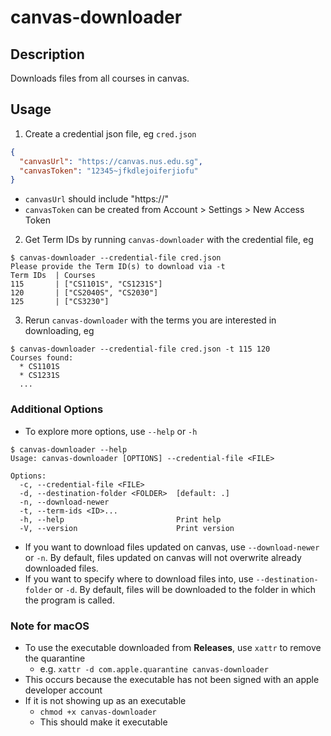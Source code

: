 # canvas-downloader

## Description
Downloads files from all courses in canvas.

## Usage
1. Create a credential json file, eg `cred.json`
```json
{
  "canvasUrl": "https://canvas.nus.edu.sg",
  "canvasToken": "12345~jfkdlejoiferjiofu"
}
```
  - `canvasUrl` should include "https://"
  - `canvasToken` can be created from Account > Settings > New Access Token
2. Get Term IDs by running `canvas-downloader` with the credential file, eg
```shell
$ canvas-downloader --credential-file cred.json
Please provide the Term ID(s) to download via -t
Term IDs  | Courses
115       | ["CS1101S", "CS1231S"]
120       | ["CS2040S", "CS2030"]
125       | ["CS3230"]
```
3. Rerun `canvas-downloader` with the terms you are interested in downloading, eg
```shell
$ canvas-downloader --credential-file cred.json -t 115 120
Courses found:
  * CS1101S
  * CS1231S
  ...
```

### Additional Options
- To explore more options, use `--help` or `-h`
```shell
$ canvas-downloader --help
Usage: canvas-downloader [OPTIONS] --credential-file <FILE>

Options:
  -c, --credential-file <FILE>       
  -d, --destination-folder <FOLDER>  [default: .]
  -n, --download-newer               
  -t, --term-ids <ID>...             
  -h, --help                         Print help
  -V, --version                      Print version
```
- If you want to download files updated on canvas, use `--download-newer` or `-n`. By default, files updated on canvas will not overwrite already downloaded files. 
- If you want to specify where to download files into, use `--destination-folder` or `-d`. By default, files will be downloaded to the folder in which the program is called.

### Note for macOS
- To use the executable downloaded from **Releases**, use `xattr` to remove the quarantine
  - e.g. `xattr -d com.apple.quarantine canvas-downloader`
- This occurs because the executable has not been signed with an apple developer account
- If it is not showing up as an executable
  - `chmod +x canvas-downloader`
  - This should make it executable

